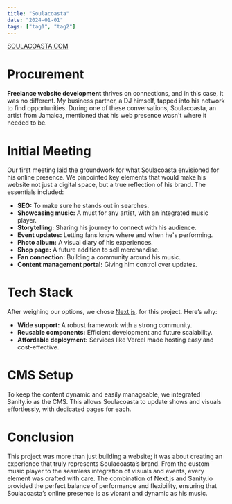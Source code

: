 ```yaml
---
title: "Soulacoasta"
date: "2024-01-01"
tags: ["tag1", "tag2"]
---
```




<a href="https://example.com" target="_blank">SOULACOASTA.COM</a>


# Procurement

**Freelance website development** thrives on connections, and in this case, it was no different. My business partner, a DJ himself, tapped into his network to find opportunities. During one of these conversations, Soulacoasta, an artist from Jamaica, mentioned that his web presence wasn't where it needed to be. 

# Initial Meeting

Our first meeting laid the groundwork for what Soulacoasta envisioned for his online presence. We pinpointed key elements that would make his website not just a digital space, but a true reflection of his brand. The essentials included:

- **SEO:** To make sure he stands out in searches.
- **Showcasing music:** A must for any artist, with an integrated music player.
- **Storytelling:** Sharing his journey to connect with his audience.
- **Event updates:** Letting fans know where and when he's performing.
- **Photo album:** A visual diary of his experiences.
- **Shop page:** A future addition to sell merchandise.
- **Fan connection:** Building a community around his music.
- **Content management portal:** Giving him control over updates.

# Tech Stack

After weighing our options, we chose [Next.js](https://nextjs.org).
 for this project. Here’s why:

- **Wide support:** A robust framework with a strong community.
- **Reusable components:** Efficient development and future scalability.
- **Affordable deployment:** Services like Vercel made hosting easy and cost-effective.

# CMS Setup

To keep the content dynamic and easily manageable, we integrated Sanity.io as the CMS. This allows Soulacoasta to update shows and visuals effortlessly, with dedicated pages for each.

# Conclusion

This project was more than just building a website; it was about creating an experience that truly represents Soulacoasta’s brand. From the custom music player to the seamless integration of visuals and events, every element was crafted with care. The combination of Next.js and Sanity.io provided the perfect balance of performance and flexibility, ensuring that Soulacoasta’s online presence is as vibrant and dynamic as his music.

